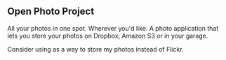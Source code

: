 <div id="wikitext">

<div style="display: none;">

Summary:Open Photo Project web site Parent:<span
class="wikiword">[SavedLinks](http://wiki.tamouse.org?n=SavedLinks.HomePage?action=print)</span>(.<span
class="wikiword">[HomePage](http://wiki.tamouse.org?n=SavedLinks.HomePage?action=print)</span>)
<span
class="wikiword">[IncludeMe](http://wiki.tamouse.org?n=SavedLinks.IncludeMe?action=edit)[?](http://wiki.tamouse.org?n=SavedLinks.IncludeMe?action=edit)</span>:[SavedLinks](http://wiki.tamouse.org?n=SavedLinks.HomePage?action=print)
Categories:[Links](http://wiki.tamouse.org?n=Category.Links) Tags:
photos, storage, sharing, cloud, opensource, projects Source:
<http://theopenphotoproject.org/> Posted: November 17, 2012, at 02:00 PM

</div>

<div class="vspace">

</div>

Open Photo Project
------------------

<div class="round lrindent quote">

All your photos in one spot. Wherever you'd like. A photo application
that lets you store your photos on Dropbox, Amazon S3 or in your garage.

</div>

Consider using as a way to store my photos instead of Flickr.

<div class="vspace">

</div>

</div>
